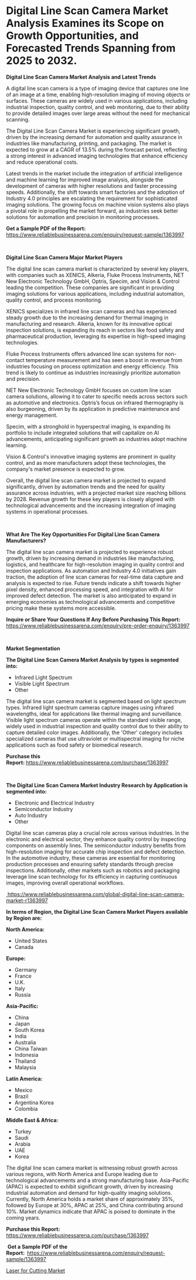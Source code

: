 <p><h1>Digital Line Scan Camera Market Analysis Examines its Scope on Growth Opportunities, and Forecasted Trends Spanning from 2025 to 2032.</h1></p><p><strong>Digital Line Scan Camera Market Analysis and Latest Trends</strong></p>
<p><p>A digital line scan camera is a type of imaging device that captures one line of an image at a time, enabling high-resolution imaging of moving objects or surfaces. These cameras are widely used in various applications, including industrial inspection, quality control, and web monitoring, due to their ability to provide detailed images over large areas without the need for mechanical scanning.</p><p>The Digital Line Scan Camera Market is experiencing significant growth, driven by the increasing demand for automation and quality assurance in industries like manufacturing, printing, and packaging. The market is expected to grow at a CAGR of 13.5% during the forecast period, reflecting a strong interest in advanced imaging technologies that enhance efficiency and reduce operational costs.</p><p>Latest trends in the market include the integration of artificial intelligence and machine learning for improved image analysis, alongside the development of cameras with higher resolutions and faster processing speeds. Additionally, the shift towards smart factories and the adoption of Industry 4.0 principles are escalating the requirement for sophisticated imaging solutions. The growing focus on machine vision systems also plays a pivotal role in propelling the market forward, as industries seek better solutions for automation and precision in monitoring processes.</p></p>
<p><strong>Get a Sample PDF of the Report:&nbsp;</strong> <a href="https://www.reliablebusinessarena.com/enquiry/request-sample/1363997?utm_campaign=2385&utm_medium=2&utm_source=Github&utm_content=ia&utm_term=19022025&utm_id=digital-line-scan-camera">https://www.reliablebusinessarena.com/enquiry/request-sample/1363997</a></p>
<p>&nbsp;</p>
<p><strong>Digital Line Scan Camera Major Market Players</strong></p>
<p><p>The digital line scan camera market is characterized by several key players, with companies such as XENICS, Alkeria, Fluke Process Instruments, NET New Electronic Technology GmbH, Optris, Specim, and Vision & Control leading the competition. These companies are significant in providing imaging solutions for various applications, including industrial automation, quality control, and process monitoring.</p><p>XENICS specializes in infrared line scan cameras and has experienced steady growth due to the increasing demand for thermal imaging in manufacturing and research. Alkeria, known for its innovative optical inspection solutions, is expanding its reach in sectors like food safety and pharmaceutical production, leveraging its expertise in high-speed imaging technologies.</p><p>Fluke Process Instruments offers advanced line scan systems for non-contact temperature measurement and has seen a boost in revenue from industries focusing on process optimization and energy efficiency. This trend is likely to continue as industries increasingly prioritize automation and precision.</p><p>NET New Electronic Technology GmbH focuses on custom line scan camera solutions, allowing it to cater to specific needs across sectors such as automotive and electronics. Optris’s focus on infrared thermography is also burgeoning, driven by its application in predictive maintenance and energy management.</p><p>Specim, with a stronghold in hyperspectral imaging, is expanding its portfolio to include integrated solutions that will capitalize on AI advancements, anticipating significant growth as industries adopt machine learning.</p><p>Vision & Control's innovative imaging systems are prominent in quality control, and as more manufacturers adopt these technologies, the company's market presence is expected to grow.</p><p>Overall, the digital line scan camera market is projected to expand significantly, driven by automation trends and the need for quality assurance across industries, with a projected market size reaching billions by 2028. Revenue growth for these key players is closely aligned with technological advancements and the increasing integration of imaging systems in operational processes.</p></p>
<p>&nbsp;</p>
<p><strong>What Are The Key Opportunities For Digital Line Scan Camera Manufacturers?</strong></p>
<p><p>The digital line scan camera market is projected to experience robust growth, driven by increasing demand in industries like manufacturing, logistics, and healthcare for high-resolution imaging in quality control and inspection applications. As automation and Industry 4.0 initiatives gain traction, the adoption of line scan cameras for real-time data capture and analysis is expected to rise. Future trends indicate a shift towards higher pixel density, enhanced processing speed, and integration with AI for improved defect detection. The market is also anticipated to expand in emerging economies as technological advancements and competitive pricing make these systems more accessible.</p></p>
<p><strong>Inquire or Share Your Questions If Any Before Purchasing This Report:</strong> <a href="https://www.reliablebusinessarena.com/enquiry/pre-order-enquiry/1363997?utm_campaign=2385&utm_medium=2&utm_source=Github&utm_content=ia&utm_term=19022025&utm_id=digital-line-scan-camera">https://www.reliablebusinessarena.com/enquiry/pre-order-enquiry/1363997</a></p>
<p>&nbsp;</p>
<p><strong>Market Segmentation</strong></p>
<p><strong>The Digital Line Scan Camera Market Analysis by types is segmented into:</strong></p>
<p><ul><li>Infrared Light Spectrum</li><li>Visible Light Spectrum</li><li>Other</li></ul></p>
<p><p>The digital line scan camera market is segmented based on light spectrum types. Infrared light spectrum cameras capture images using infrared wavelengths, ideal for applications like thermal imaging and surveillance. Visible light spectrum cameras operate within the standard visible range, widely used in industrial inspection and quality control due to their ability to capture detailed color images. Additionally, the 'Other' category includes specialized cameras that use ultraviolet or multispectral imaging for niche applications such as food safety or biomedical research.</p></p>
<p><strong>Purchase this Report:&nbsp;</strong><a href="https://www.reliablebusinessarena.com/purchase/1363997?utm_campaign=2385&utm_medium=2&utm_source=Github&utm_content=ia&utm_term=19022025&utm_id=digital-line-scan-camera">https://www.reliablebusinessarena.com/purchase/1363997</a></p>
<p>&nbsp;</p>
<p><strong>The Digital Line Scan Camera Market Industry Research by Application is segmented into:</strong></p>
<p><ul><li>Electronic and Electrical Industry</li><li>Semiconductor Industry</li><li>Auto Industry</li><li>Other</li></ul></p>
<p><p>Digital line scan cameras play a crucial role across various industries. In the electronic and electrical sector, they enhance quality control by inspecting components on assembly lines. The semiconductor industry benefits from high-resolution imaging for accurate chip inspection and defect detection. In the automotive industry, these cameras are essential for monitoring production processes and ensuring safety standards through precise inspections. Additionally, other markets such as robotics and packaging leverage line scan technology for its efficiency in capturing continuous images, improving overall operational workflows.</p></p>
<p><a href="https://www.reliablebusinessarena.com/global-digital-line-scan-camera-market-r1363997?utm_campaign=2385&utm_medium=2&utm_source=Github&utm_content=ia&utm_term=19022025&utm_id=digital-line-scan-camera">&nbsp;https://www.reliablebusinessarena.com/global-digital-line-scan-camera-market-r1363997</a></p>
<p><strong>In terms of Region, the Digital Line Scan Camera Market Players available by Region are:</strong></p>
<p>
    <p> <strong> North America: </strong>
        <ul>
            <li>United States</li>
            <li>Canada</li>
        </ul>
        </p> 
    <p> <strong> Europe: </strong>
        <ul>
            <li>Germany</li>
            <li>France</li>
            <li>U.K.</li>
            <li>Italy</li>
            <li>Russia</li>
        </ul>
        </p> 
    <p> <strong> Asia-Pacific: </strong>
        <ul>
            <li>China</li>
            <li>Japan</li>
            <li>South Korea</li>
            <li>India</li>
            <li>Australia</li>
            <li>China Taiwan</li>
            <li>Indonesia</li>
            <li>Thailand</li>
            <li>Malaysia</li>
        </ul>
        </p> 
    <p> <strong> Latin America: </strong>
        <ul>
            <li>Mexico</li>
            <li>Brazil</li>
            <li>Argentina Korea</li>
            <li>Colombia</li>
        </ul>
        </p> 
    <p> <strong> Middle East & Africa: </strong>
        <ul>
            <li>Turkey</li>
            <li>Saudi</li>
            <li>Arabia</li>
            <li>UAE</li>
            <li>Korea</li>
        </ul>
    </p>
    </p>
<p><p>The digital line scan camera market is witnessing robust growth across various regions, with North America and Europe leading due to technological advancements and a strong manufacturing base. Asia-Pacific (APAC) is expected to exhibit significant growth, driven by increasing industrial automation and demand for high-quality imaging solutions. Currently, North America holds a market share of approximately 35%, followed by Europe at 30%, APAC at 25%, and China contributing around 10%. Market dynamics indicate that APAC is poised to dominate in the coming years.</p></p>
<p><strong>Purchase this Report: </strong><a href="https://www.reliablebusinessarena.com/purchase/1363997?utm_campaign=2385&utm_medium=2&utm_source=Github&utm_content=ia&utm_term=19022025&utm_id=digital-line-scan-camera">https://www.reliablebusinessarena.com/purchase/1363997</a></p>
<p>&nbsp;<strong>Get a Sample PDF of the Report:&nbsp;&nbsp;</strong><a href="https://www.reliablebusinessarena.com/enquiry/request-sample/1363997?utm_campaign=2385&utm_medium=2&utm_source=Github&utm_content=ia&utm_term=19022025&utm_id=digital-line-scan-camera">https://www.reliablebusinessarena.com/enquiry/request-sample/1363997</a></p>
<p><strong></strong></p>
<p><p><a href="https://github.com/sungbruington660/Market-Research-Report-List-1/blob/main/laser-for-cutting-market.md?utm_campaign=2385&utm_medium=2&utm_source=Github&utm_content=ia&utm_term=19022025&utm_id=digital-line-scan-camera">Laser for Cutting Market</a></p></p>
